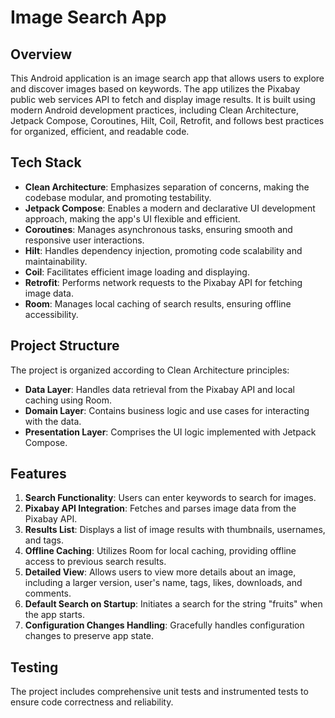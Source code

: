 # Image Search App

## Overview

This Android application is an image search app that allows users to explore and discover images based on keywords. The app utilizes the Pixabay public web services API to fetch and display image results. It is built using modern Android development practices, including Clean Architecture, Jetpack Compose, Coroutines, Hilt, Coil, Retrofit, and follows best practices for organized, efficient, and readable code.

## Tech Stack

- **Clean Architecture**: Emphasizes separation of concerns, making the codebase modular, and promoting testability.
- **Jetpack Compose**: Enables a modern and declarative UI development approach, making the app's UI flexible and efficient.
- **Coroutines**: Manages asynchronous tasks, ensuring smooth and responsive user interactions.
- **Hilt**: Handles dependency injection, promoting code scalability and maintainability.
- **Coil**: Facilitates efficient image loading and displaying.
- **Retrofit**: Performs network requests to the Pixabay API for fetching image data.
- **Room**: Manages local caching of search results, ensuring offline accessibility.

## Project Structure

The project is organized according to Clean Architecture principles:

- **Data Layer**: Handles data retrieval from the Pixabay API and local caching using Room.
- **Domain Layer**: Contains business logic and use cases for interacting with the data.
- **Presentation Layer**: Comprises the UI logic implemented with Jetpack Compose.

## Features

1. **Search Functionality**: Users can enter keywords to search for images.
2. **Pixabay API Integration**: Fetches and parses image data from the Pixabay API.
3. **Results List**: Displays a list of image results with thumbnails, usernames, and tags.
4. **Offline Caching**: Utilizes Room for local caching, providing offline access to previous search results.
5. **Detailed View**: Allows users to view more details about an image, including a larger version, user's name, tags, likes, downloads, and comments.
6. **Default Search on Startup**: Initiates a search for the string "fruits" when the app starts.
7. **Configuration Changes Handling**: Gracefully handles configuration changes to preserve app state.

## Testing

The project includes comprehensive unit tests and instrumented tests to ensure code correctness and reliability.
